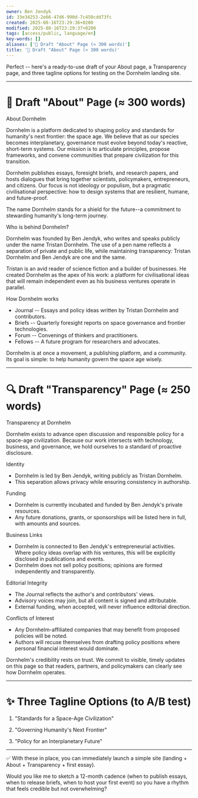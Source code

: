 ```yaml
---
owner: Ben Jendyk
id: 33e34253-2e66-47d6-990d-7c450cdd73fc
created: 2025-08-16T23:29:36+0200
modified: 2025-08-16T23:29:37+0200
tags: [access/public, language/en]
key-words: []
aliases: ['🌌 Draft "About" Page (≈ 300 words)']
title: '🌌 Draft "About" Page (≈ 300 words)'
---
```


Perfect -- here's a ready-to-use draft of your About page, a Transparency page, and three tagline options for testing on the Dornhelm landing site.
* * *

# 🌌 Draft "About" Page (≈ 300 words)

  

About Dornhelm

  

Dornhelm is a platform dedicated to shaping policy and standards for humanity's next frontier: the space age. We believe that as our species becomes interplanetary, governance must evolve beyond today's reactive, short-term systems. Our mission is to articulate principles, propose frameworks, and convene communities that prepare civilization for this transition.

  

Dornhelm publishes essays, foresight briefs, and research papers, and hosts dialogues that bring together scientists, policymakers, entrepreneurs, and citizens. Our focus is not ideology or populism, but a pragmatic civilisational perspective: how to design systems that are resilient, humane, and future-proof.

  

The name Dornhelm stands for a shield for the future--a commitment to stewarding humanity's long-term journey.

  

Who is behind Dornhelm?

  

Dornhelm was founded by Ben Jendyk, who writes and speaks publicly under the name Tristan Dornhelm. The use of a pen name reflects a separation of private and public life, while maintaining transparency: Tristan Dornhelm and Ben Jendyk are one and the same.

  

Tristan is an avid reader of science fiction and a builder of businesses. He created Dornhelm as the apex of his work: a platform for civilisational ideas that will remain independent even as his business ventures operate in parallel.

  

How Dornhelm works

- Journal -- Essays and policy ideas written by Tristan Dornhelm and contributors.
- Briefs -- Quarterly foresight reports on space governance and frontier technologies.
- Forum -- Convenings of thinkers and practitioners.
- Fellows -- A future program for researchers and advocates.

  

Dornhelm is at once a movement, a publishing platform, and a community. Its goal is simple: to help humanity govern the space age wisely.

* * *

# 🔍 Draft "Transparency" Page (≈ 250 words)

  

Transparency at Dornhelm

  

Dornhelm exists to advance open discussion and responsible policy for a space-age civilization. Because our work intersects with technology, business, and governance, we hold ourselves to a standard of proactive disclosure.

  

Identity

- Dornhelm is led by Ben Jendyk, writing publicly as Tristan Dornhelm.
- This separation allows privacy while ensuring consistency in authorship.

  

Funding

- Dornhelm is currently incubated and funded by Ben Jendyk's private resources.
- Any future donations, grants, or sponsorships will be listed here in full, with amounts and sources.

  

Business Links

- Dornhelm is connected to Ben Jendyk's entrepreneurial activities. Where policy ideas overlap with his ventures, this will be explicitly disclosed in publications and events.
- Dornhelm does not sell policy positions; opinions are formed independently and transparently.

  

Editorial Integrity

- The Journal reflects the author's and contributors' views.
- Advisory voices may join, but all content is signed and attributable.
- External funding, when accepted, will never influence editorial direction.

  

Conflicts of Interest

- Any Dornhelm-affiliated companies that may benefit from proposed policies will be noted.
- Authors will recuse themselves from drafting policy positions where personal financial interest would dominate.

  

Dornhelm's credibility rests on trust. We commit to visible, timely updates on this page so that readers, partners, and policymakers can clearly see how Dornhelm operates.

* * *

# ✨ Three Tagline Options (to A/B test)

1. "Standards for a Space-Age Civilization"

2. "Governing Humanity's Next Frontier"

3. "Policy for an Interplanetary Future"

* * *

✅ With these in place, you can immediately launch a simple site (landing + About + Transparency + first essay).

  

Would you like me to sketch a 12-month cadence (when to publish essays, when to release briefs, when to host your first event) so you have a rhythm that feels credible but not overwhelming?
